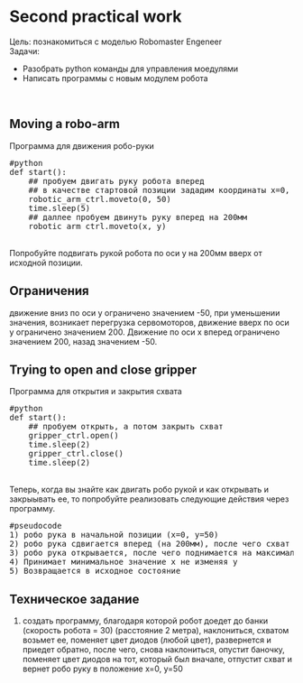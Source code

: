 # Second practical work
Цель: познакомиться с моделью Robomaster Engeneer <br>
Задачи: <br>
- Разобрать python команды для управления моедулями 
- Написать программы с новым модулем робота
<br>

## Moving a robo-arm
Программа для движения робо-руки<br>
<pre>
#python
def start():
    ## пробуем двигать руку робота вперед
    ## в качестве стартовой позиции зададим координаты x=0, y=50
    robotic_arm_ctrl.moveto(0, 50)
    time.sleep(5)
    ## даллее пробуем двинуть руку вперед на 200мм
    robotic_arm_ctrl.moveto(x, y)
</pre>
<br>
Попробуйте подвигать рукой робота по оси y на 200мм вверх от исходной позиции.<br> 

## Ограничения
движение вниз по оси y ограничено значением -50, при уменьшении значения, возникает перегрузка сервомоторов, движение вверх по оси y ограничено значением 200.
Движение по оси x вперед ограничено значением 200, назад значением -50.
<br>


## Trying to open and close gripper
Программа для открытия и закрытия схвата
<pre>
#python
def start():
    ## пробуем открыть, а потом закрыть схват
    gripper_ctrl.open()
    time.sleep(2)
    gripper_ctrl.close()
    time.sleep(2)
</pre>
<br>
Теперь, когда вы знайте как двигать робо рукой и как открывать и закрыывать ее, то попробуйте реализовать следующие действия через программу.
<pre>
#pseudocode
1) робо рука в начальной позиции (x=0, y=50)
2) робо рука сдвигается вперед (на 200мм), после чего схват открывается и закрывается, потом рука опускается до самого низа 
3) робо рука открывается, после чего поднимается на максимальную величену по оси y. 
4) Принимает минимальное значение x не изменяя y
5) Возвращается в исходное состояние
</pre>


## Техническое задание
1) создать программу, благодаря которой робот доедет до банки (скорость робота = 30) (расстояние 2 метра), наклониться, схватом возьмет ее, поменяет цвет диодов (любой цвет), развернется и приедет обратно, после чего, снова наклониться, опустит баночку, поменяет цвет диодов на тот, который был вначале, отпустит схват и вернет робо руку в положение x=0, y=50 